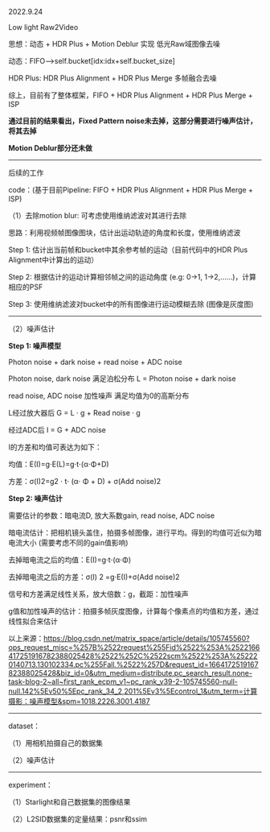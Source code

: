 2022.9.24 

Low light Raw2Video

思想：动态 + HDR Plus + Motion Deblur 实现 低光Raw域图像去噪

动态：FIFO-->self.bucket[idx:idx+self.bucket_size]

HDR Plus: HDR Plus Alignment + HDR Plus Merge 多帧融合去噪

综上，目前有了整体框架，FIFO + HDR Plus Alignment + HDR Plus Merge + ISP

**通过目前的结果看出，Fixed Pattern noise未去掉，这部分需要进行噪声估计，将其去掉**

**Motion Deblur部分还未做**

------

后续的工作

code：(基于目前Pipeline: FIFO + HDR Plus Alignment + HDR Plus Merge + ISP)

（1）去除motion blur: 可考虑使用维纳滤波对其进行去除

思路：利用视频帧图像图块，估计出运动轨迹的角度和长度，使用维纳滤波

Step 1: 估计出当前帧和bucket中其余参考帧的运动（目前代码中的HDR Plus Alignment中计算出的运动）

Step 2: 根据估计的运动计算相邻帧之间的运动角度 (e.g: 0->1, 1->2,……)，计算相应的PSF

Step 3: 使用维纳滤波对bucket中的所有图像进行运动模糊去除 (图像是灰度图)

------

（2）噪声估计

**Step 1: 噪声模型** 

Photon noise + dark noise + read noise + ADC noise

Photon noise, dark noise 满足泊松分布 L = Photon noise + dark noise

read noise, ADC noise 加性噪声 满足均值为0的高斯分布

L经过放大器后 G = L · g + Read noise · g

经过ADC后 I = G + ADC noise

I的方差和均值可表达为如下：

均值：E(I)=g⋅E(L)=g⋅t⋅(α⋅Φ+D)

方差：σ(I)2=g2 ⋅ t⋅ (α⋅ Φ + D) + σ(Add noise)2

**Step 2: 噪声估计**

需要估计的参数：暗电流D, 放大系数gain, read noise, ADC noise

暗电流估计：把相机镜头盖住，拍摄多帧图像，进行平均。得到的均值可近似为暗电流大小 (需要考虑不同的gain值影响)

去掉暗电流之后的均值：E(I)=g⋅t⋅(α⋅Φ)

去掉暗电流之后的方差：σ(I) 2 =g⋅E(I)+σ(Add noise)2

信号和方差满足线性关系，放大倍数：g，截距：加性噪声

g值和加性噪声的估计：拍摄多帧灰度图像，计算每个像素点的均值和方差，通过线性拟合来估计

以上来源：https://blog.csdn.net/matrix_space/article/details/105745560?ops_request_misc=%257B%2522request%255Fid%2522%253A%2522166417251916782388025428%2522%252C%2522scm%2522%253A%252220140713.130102334.pc%255Fall.%2522%257D&request_id=166417251916782388025428&biz_id=0&utm_medium=distribute.pc_search_result.none-task-blog-2~all~first_rank_ecpm_v1~pc_rank_v39-2-105745560-null-null.142%5Ev50%5Epc_rank_34_2,201%5Ev3%5Econtrol_1&utm_term=计算摄影：噪声模型&spm=1018.2226.3001.4187

------

dataset：

（1）用相机拍摄自己的数据集

（2）噪声估计

------

experiment：

（1）Starlight和自己数据集的图像结果

（2）L2SID数据集的定量结果：psnr和ssim


